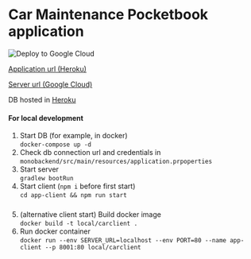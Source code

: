 # Car Maintenance Pocketbook application
![Deploy to Google Cloud](https://github.com/Mrak2017/car-maintenance-pocketbook/workflows/Create%20image%20and%20deploy%20to%20Google%20Cloud/badge.svg?branch=main)

[Application url (Heroku)](https://car-pocketbook.herokuapp.com/)

[Server url (Google Cloud)](https://car-pocketbook-byh6ubypwq-ew.a.run.app/)

DB hosted in [Heroku](https://www.heroku.com/)


#### For local development

1. Start DB (for example, in docker)  
`docker-compose up -d`
2. Check db connection url and credentials in `monobackend/src/main/resources/application.prpoperties`
3. Start server  
`gradlew bootRun`
4. Start client (`npm i` before first start)  
`cd app-client && npm run start`
###
5. (alternative client start) Build docker image  
`docker build -t local/carclient .`
6. Run docker container  
`docker run --env SERVER_URL=localhost --env PORT=80 --name app-client --p 8001:80 local/carclient`